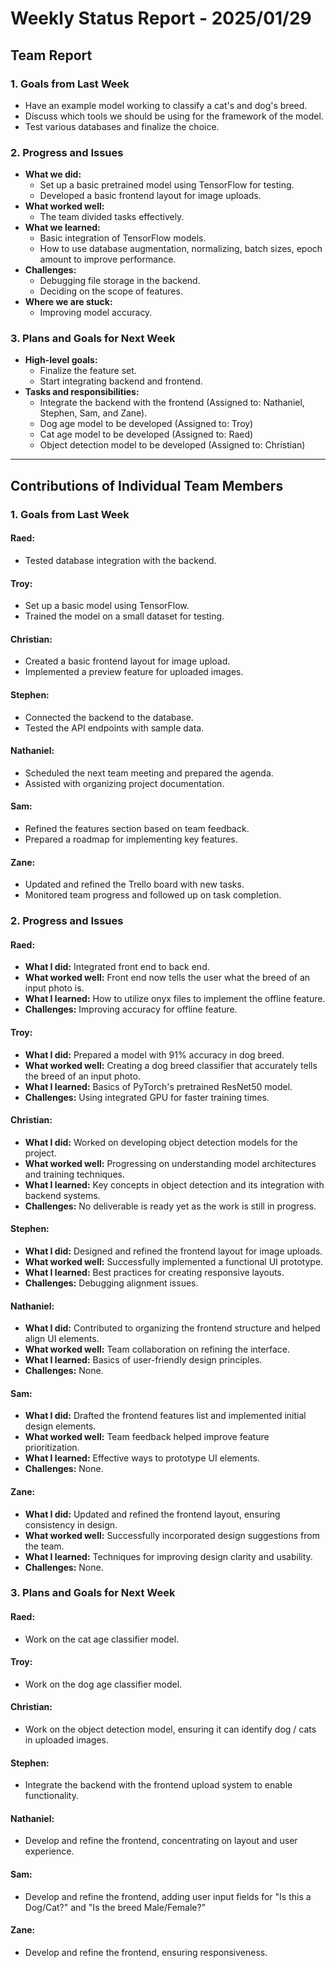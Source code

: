 # Weekly Status Report - 2025/01/29

## Team Report

### 1. Goals from Last Week

- Have an example model working to classify a cat's and dog's breed.
- Discuss which tools we should be using for the framework of the model.
- Test various databases and finalize the choice.

### 2. Progress and Issues
- **What we did:**
  - Set up a basic pretrained model using TensorFlow for testing.
  - Developed a basic frontend layout for image uploads.
- **What worked well:**
  - The team divided tasks effectively.
- **What we learned:**
  - Basic integration of TensorFlow models.
  - How to use database augmentation, normalizing, batch sizes, epoch amount to improve performance.
- **Challenges:**
  - Debugging file storage in the backend.
  - Deciding on the scope of features.
- **Where we are stuck:**
  - Improving model accuracy.

### 3. Plans and Goals for Next Week
- **High-level goals:**
  - Finalize the feature set.
  - Start integrating backend and frontend.
- **Tasks and responsibilities:**
  - Integrate the backend with the frontend (Assigned to: Nathaniel, Stephen, Sam, and Zane).
  - Dog age model to be developed (Assigned to: Troy)
  - Cat age model to be developed (Assigned to: Raed)
  - Object detection model to be developed (Assigned to: Christian)
---

## Contributions of Individual Team Members

### 1. Goals from Last Week

#### Raed:
- Tested database integration with the backend.

#### Troy:
- Set up a basic model using TensorFlow.
- Trained the model on a small dataset for testing.

#### Christian:
- Created a basic frontend layout for image upload.
- Implemented a preview feature for uploaded images.

#### Stephen:
- Connected the backend to the database.
- Tested the API endpoints with sample data.

#### Nathaniel:
- Scheduled the next team meeting and prepared the agenda.
- Assisted with organizing project documentation.

#### Sam:
- Refined the features section based on team feedback.
- Prepared a roadmap for implementing key features.

#### Zane:
- Updated and refined the Trello board with new tasks.
- Monitored team progress and followed up on task completion.


### 2. Progress and Issues

#### Raed:
- **What I did:** Integrated front end to back end.
- **What worked well:** Front end now tells the user what the breed of an input photo is.
- **What I learned:** How to utilize onyx files to implement the offline feature.
- **Challenges:** Improving accuracy for offline feature.

#### Troy:
- **What I did:** Prepared a model with 91% accuracy in dog breed.
- **What worked well:** Creating a dog breed classifier that accurately tells the breed of an input photo.
- **What I learned:** Basics of PyTorch's pretrained ResNet50 model.
- **Challenges:** Using integrated GPU for faster training times.

#### Christian:
- **What I did:** Worked on developing object detection models for the project.
- **What worked well:** Progressing on understanding model architectures and training techniques.
- **What I learned:** Key concepts in object detection and its integration with backend systems.
- **Challenges:** No deliverable is ready yet as the work is still in progress.

#### Stephen:
- **What I did:** Designed and refined the frontend layout for image uploads.
- **What worked well:** Successfully implemented a functional UI prototype.
- **What I learned:** Best practices for creating responsive layouts.
- **Challenges:** Debugging alignment issues.

#### Nathaniel:
- **What I did:** Contributed to organizing the frontend structure and helped align UI elements.
- **What worked well:** Team collaboration on refining the interface.
- **What I learned:** Basics of user-friendly design principles.
- **Challenges:** None.

#### Sam:
- **What I did:** Drafted the frontend features list and implemented initial design elements.
- **What worked well:** Team feedback helped improve feature prioritization.
- **What I learned:** Effective ways to prototype UI elements.
- **Challenges:** None.

#### Zane:
- **What I did:** Updated and refined the frontend layout, ensuring consistency in design.
- **What worked well:** Successfully incorporated design suggestions from the team.
- **What I learned:** Techniques for improving design clarity and usability.
- **Challenges:** None.


### 3. Plans and Goals for Next Week

#### Raed:
- Work on the cat age classifier model.

#### Troy:
- Work on the dog age classifier model.

#### Christian:
- Work on the object detection model, ensuring it can identify dog / cats in uploaded images.

#### Stephen:
- Integrate the backend with the frontend upload system to enable functionality.

#### Nathaniel:
- Develop and refine the frontend, concentrating on layout and user experience.

#### Sam:
- Develop and refine the frontend, adding user input fields for "Is this a Dog/Cat?" and "Is the breed Male/Female?"

#### Zane:
- Develop and refine the frontend, ensuring responsiveness.

